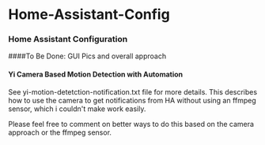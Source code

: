 # Home-Assistant-Config
### Home Assistant Configuration

####To Be Done: GUI Pics and overall approach

#### Yi Camera Based Motion Detection with Automation
See yi-motion-detetction-notification.txt file for more details.  This describes how to use the camera to get 
notifications from HA without using an ffmpeg sensor, which i couldn't make work easily.

Please feel free to comment on better ways to do this based on the camera approach or the ffmpeg sensor.
